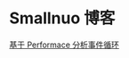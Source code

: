 # Smallnuo 博客

[基于 Performace 分析事件循环](https://github.com/Smallnuo/Smallnuo.github.io/blob/main/JavaScript/eventLoop.md)
